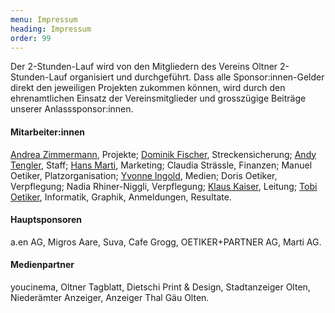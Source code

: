 ```yaml
---
menu: Impressum
heading: Impressum
order: 99
---
```

Der 2-Stunden-Lauf wird von den Mitgliedern des Vereins Oltner 2-Stunden-Lauf organisiert und durchgeführt. Dass alle Sponsor:innen-Gelder direkt den jeweiligen Projekten zukommen können, wird durch den ehrenamtlichen Einsatz der Vereinsmitglieder und grosszügige Beiträge unserer Anlasssponsor:innen.


<div class="uk-column-1-2@m">
<h4>Mitarbeiter:innen</h4>


<p> <a href="mailto:projekte@o2h.ch">Andrea Zimmermann</a>, Projekte;
      <a href="mailto:streckensicherung@o2h.ch">Dominik Fischer</a>, Streckensicherung;
      <a href="mailto:staff@o2h.ch">Andy Tengler</a>, Staff;
      <a href="mailto:marketing@o2h.ch">Hans Marti</a>, Marketing;
      Claudia Strässle, Finanzen;
      Manuel Oetiker, Platzorganisation;
      <a href="mailto:presse@o2h.ch">Yvonne Ingold</a>, Medien;
      Doris Oetiker, Verpflegung;
      Nadia Rhiner-Niggli, Verpflegung;
      <a href="mailto:leitung@o2h.ch">Klaus Kaiser</a>, Leitung;
      <a href="mailto:anmeldung@o2h.ch">Tobi Oetiker</a>, Informatik, Graphik, Anmeldungen, Resultate.</p>


<h4>Hauptsponsoren</h4>
<p>a.en AG, Migros Aare, Suva, Cafe Grogg, OETIKER+PARTNER AG, Marti AG. </p>


<h4>Medienpartner</h4>


<p>youcinema, Oltner Tagblatt, Dietschi Print &amp; Design, Stadtanzeiger Olten, Niederämter Anzeiger, Anzeiger Thal Gäu Olten.</p>
</div>